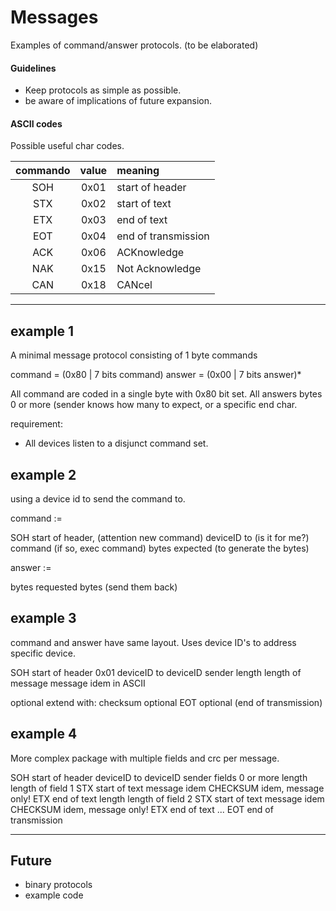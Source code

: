 
# Messages

Examples of command/answer protocols.
(to be elaborated)

#### Guidelines

- Keep protocols as simple as possible.
- be aware of implications of future expansion.


#### ASCII codes

Possible useful char codes.

|  commando  |  value  |  meaning  |
|:----------:|:-------:|:----------|
|    SOH     |  0x01   |  start of header
|    STX     |  0x02   |  start of text
|    ETX     |  0x03   |  end of text
|    EOT     |  0x04   |  end of transmission
|    ACK     |  0x06   |  ACKnowledge
|    NAK     |  0x15   |  Not Acknowledge
|    CAN     |  0x18   |  CANcel



----

## example 1

A minimal message protocol consisting of 1 byte commands

command = (0x80 | 7 bits command)
answer  = (0x00 | 7 bits answer)*

All command are coded in a single byte with 0x80 bit set.
All answers bytes 0 or more (sender knows how many to expect, or a specific end char.

requirement: 
- All devices listen to a disjunct command set.



##  example 2

using a device id to send the command to.


command :=

   SOH          start of header,    (attention new command)
   deviceID     to                  (is it for me?)
   command                          (if so, exec command)
   bytes expected                   (to generate the bytes)

answer :=

   bytes        requested bytes     (send them back)


##  example 3

command and answer have same layout. 
Uses device ID's to address specific device.

   SOH          start of header        0x01
   deviceID     to
   deviceID     sender
   length       length of message
   message      idem in ASCII

optional extend with:
   checksum     optional
   EOT          optional (end of transmission)


##  example 4

More complex package with multiple fields and crc per message.

   SOH          start of header
   deviceID     to
   deviceID     sender
   fields       0 or more
      length       length of field 1
      STX          start of text
      message      idem
      CHECKSUM     idem, message only!
      ETX          end of text
      length       length of field 2
      STX          start of text
      message      idem
      CHECKSUM     idem, message only!
      ETX          end of text
      ...
   EOT          end of transmission

----

## Future

- binary protocols
- example code

